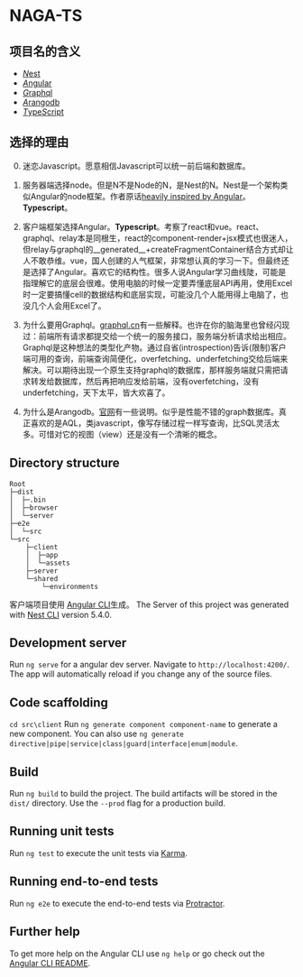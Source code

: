 # NAGA-TS

## 项目名的含义

* [*N*est](https://github.com/nestjs/nest)
* [*A*ngular](https://github.com/angular/angular)
* [*G*raphql](https://github.com/nestjs/graphql)
* [*A*rangodb](https://github.com/arangodb/arangodb)
* [*T*ype*S*cript](https://github.com/Microsoft/TypeScript)

## 选择的理由

0. 迷恋Javascript。愿意相信Javascript可以统一前后端和数据库。

1. 服务器端选择node。但是N不是Node的N，是Nest的N。Nest是一个架构类似Angular的node框架。作者原话[heavily inspired by Angular](https://github.com/nestjs/nest#description)。**Typescript**。
2. 客户端框架选择Angular。**Typescript**。考察了react和vue。react、graphql、relay本是同根生，react的component-render+jsx模式也很迷人，但relay与graphql的__generated__+createFragmentContainer结合方式却让人不敢恭维。vue，国人创建的人气框架，非常想认真的学习一下。但最终还是选择了Angular。喜欢它的结构性。很多人说Angular学习曲线陡，可能是指理解它的底层会很难。使用电脑的时候一定要弄懂底层API再用，使用Excel时一定要搞懂cell的数据结构和底层实现，可能没几个人能用得上电脑了，也没几个人会用Excel了。
3. 为什么要用Graphql。[graphql.cn](http://graphql.cn/)有一些解释。也许在你的脑海里也曾经闪现过：前端所有请求都提交给一个统一的服务接口，服务端分析请求给出相应。Graphql是这种想法的类型化产物。通过自省(introspection)告诉(限制)客户端可用的查询，前端查询简便化，overfetching、underfetching交给后端来解决。可以期待出现一个原生支持graphql的数据库，那样服务端就只需把请求转发给数据库，然后再把响应发给前端，没有overfetching，没有underfetching，天下太平，皆大欢喜了。
4. 为什么是Arangodb。[官网](https://www.arangodb.com/why-arangodb/)有一些说明。似乎是性能不错的graph数据库。真正喜欢的是AQL，类javascript，像写存储过程一样写查询，比SQL灵活太多。可惜对它的视图（view）还是没有一个清晰的概念。

## Directory structure

```
Root
├─dist
│  ├─.bin
│  ├─browser
│  └─server
├─e2e
│  └─src
└─src
    ├─client
    │  ├─app
    │  └─assets
    ├─server
    └─shared
        └─environments
```

客户端项目使用 [Angular CLI](https://github.com/angular/angular-cli)生成。
The Server of this project was generated with [Nest CLI](https://github.com/nestjs/nest-cli) version 5.4.0.
## Development server

Run `ng serve` for a angular dev server. Navigate to `http://localhost:4200/`. The app will automatically reload if you change any of the source files.

## Code scaffolding

`cd src\client`
Run `ng generate component component-name` to generate a new component. You can also use `ng generate directive|pipe|service|class|guard|interface|enum|module`.

## Build

Run `ng build` to build the project. The build artifacts will be stored in the `dist/` directory. Use the `--prod` flag for a production build.

## Running unit tests

Run `ng test` to execute the unit tests via [Karma](https://karma-runner.github.io).

## Running end-to-end tests

Run `ng e2e` to execute the end-to-end tests via [Protractor](http://www.protractortest.org/).

## Further help

To get more help on the Angular CLI use `ng help` or go check out the [Angular CLI README](https://github.com/angular/angular-cli/blob/master/README.md).
